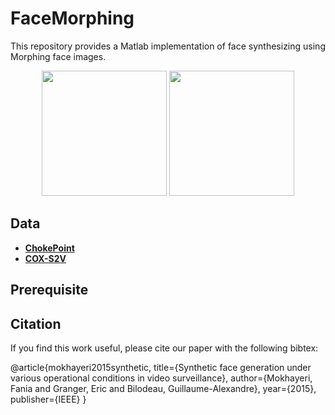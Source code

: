 # FaceMorphing
This repository provides a Matlab implementation of face synthesizing using Morphing face images.

<p align="center">
  <img src="media/1.gif" width="200">
  <img src="media/2.gif" width="200">
</p>

## Data

- **[ChokePoint](http://arma.sourceforge.net/chokepoint/)** 
- **[COX-S2V](http://vipl.ict.ac.cn/view_database.php?id=3)** 


## Prerequisite



## Citation

If you find this work useful, please cite our paper with the following bibtex:

@article{mokhayeri2015synthetic,
  title={Synthetic face generation under various operational conditions in video surveillance},
  author={Mokhayeri, Fania and Granger, Eric and Bilodeau, Guillaume-Alexandre},
  year={2015},
  publisher={IEEE}
}
